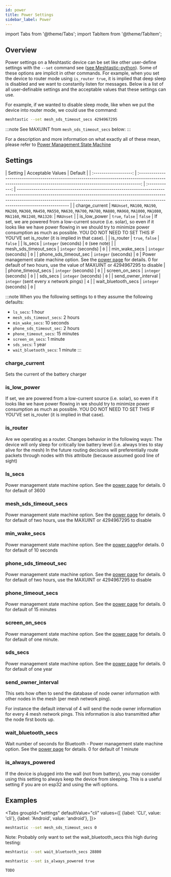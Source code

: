 ```yaml
---
id: power
title: Power Settings
sidebar_label: Power
---
```


import Tabs from '@theme/Tabs';
import TabItem from '@theme/TabItem';

## Overview

Power settings on a Meshtastic device can be set like other user-define settings with the `--set` command see ([see Meshtastic-python](../python/python-usage)). Some of these options are implicit in other commands. For example, when you set the device to router mode using `is_router true`, it is implied that deep sleep is disabled and we want to constantly listen for messages. Below is a list of all user-definable settings and the acceptable values that these settings can use.

For example, if we wanted to disable sleep mode, like when we put the device into router mode, we could use the command:

```bash
meshtastic --set mesh_sds_timeout_secs 4294967295
```
:::note
See MAXUINT from `mesh_sds_timeout_secs` below:
:::

For a description and more information on what exactly all of these mean, please refer to [Power Management State Machine](../other/power)

## Settings

|        Setting        |                                                                        Acceptable Values                                                                        |    Default     |
| :-------------------: | :-------------------------------------------------------------------------------------------------------------------------------------------------------------: | :------------: | ------------------------------------------------------------------------------------------------------------------------------------------------------------------------------------------------------------------------------------------------------------------- |
|    charge_current     | `MAUnset`, `MA100`, `MA190`, `MA280`, `MA360`, `MA450`, `MA550`, `MA630`, `MA700`, `MA780`, `MA880`, `MA960`, `MA1000`, `MA1080`, `MA1160`, `MA1240`, `MA1320`: |   `MAUnset`    |
|     is_low_power      |                                                                         `true`, `false`                                                                         |    `false`     | If set, we are powered from a low-current source (i.e. solar), so even if it looks like we have power flowing in we should try to minimize power consumption as much as possible. YOU DO NOT NEED TO SET THIS IF YOU'VE set is_router (it is implied in that case). |
|       is_router       |                                                                         `true`, `false`                                                                         |    `false`     |
|        ls_secs        |                                                                       `integer` (seconds)                                                                       | `0` (see note) |
| mesh_sds_timeout_secs |                                                                       `integer` (seconds)                                                                       |      `0`       |
|     min_wake_secs     |                                                                       `integer` (seconds)                                                                       |      `0`       |
| phone_sds_timeout_sec |                                                                       `integer` (seconds)                                                                       |      `0`       | Power management state machine option. See the [power page](../other/power) for details. 0 for default of two hours, use the value of MAXUINT or 4294967295 to disable                                                                                                                           |
|  phone_timeout_secs   |                                                                       `integer` (seconds)                                                                       |      `0`       |
|    screen_on_secs     |                                                                       `integer` (seconds)                                                                       |      `0`       |
|       sds_secs        |                                                                       `integer` (seconds)                                                                       |      `0`       |
|  send_owner_interval  |                                                             `integer` (sent every x network pings)                                                              |      `4`       |
|  wait_bluetooth_secs  |                                                                       `integer` (seconds)                                                                       |      `0`       |

:::note
When you the following settings to `0` they assume the following defaults:

- `ls_secs`: 1 hour
- `mesh_sds_timeout_secs`: 2 hours
- `min_wake_secs`: 10 seconds
- `phone_sds_timeout_sec`: 2 hours
- `phone_timeout_secs`: 15 minutes
- `screen_on_secs`: 1 minute
- `sds_secs`: 1 year
- `wait_bluetooth_secs`: 1 minute
  :::

### charge_current

Sets the current of the battery charger

### is_low_power

If set, we are powered from a low-current source (i.e. solar), so even if it looks like we have power flowing in we should try to minimize power consumption as much as possible. YOU DO NOT NEED TO SET THIS IF YOU'VE set is_router (it is implied in that case).

### is_router

Are we operating as a router. Changes behavior in the following ways: The device will only sleep for critically low battery level (i.e. always tries to stay alive for the mesh) In the future routing decisions will preferentially route packets through nodes with this attribute (because assumed good line of sight)

### ls_secs

Power management state machine option. See the [power page](../other/power) for details. 0 for default of 3600

### mesh_sds_timeout_secs

Power management state machine option. See the [power page](../other/power) for details. 0 for default of two hours, use the MAXUINT or 4294967295 to disable

### min_wake_secs

Power management state machine option. See the [power page](../other/power)for details. 0 for default of 10 seconds

### phone_sds_timeout_sec

Power management state machine option. See the [power page](../other/power) for details. 0 for default of two hours, use the MAXUINT or 4294967295 to disable

### phone_timeout_secs

Power management state machine option. See the [power page](../other/power) for details. 0 for default of 15 minutes

### screen_on_secs

Power management state machine option. See the [power page](../other/power) for details. 0 for default of one minute.

### sds_secs

Power management state machine option. See the [power page](../other/power) for details. 0 for default of one year

### send_owner_interval

This sets how often to send the database of node owner information with other nodes in the mesh (per mesh network ping).

For instance the default interval of 4 will send the node owner information for every 4 mesh network pings. This information is also transmitted after the node first boots up.

### wait_bluetooth_secs

Wait number of seconds for Bluetooth - Power management state machine option. See the [power page](../other/power) for details. 0 for default of 1 minute

### is_always_powered

If the device is plugged into the wall (not from battery), you may consider using this setting to always keep the device from sleeping. This is a useful setting if you are on esp32 and using the wifi options.

## Examples

<Tabs
  groupId="settings"
  defaultValue="cli"
  values={[
  {label: 'CLI', value: 'cli'},
  {label: 'Android', value: 'android'},
  ]}>
  <TabItem value="cli">

```bash
meshtastic --set mesh_sds_timeout_secs 0
```

Note: Probably only want to set the wait_bluetooth_secs this high during testing:
```bash
meshtastic --set wait_bluetooth_secs 28800
```

```bash
meshtastic --set is_always_powered true
```

  </TabItem>
  <TabItem value="android">

    TODO

  </TabItem>
</Tabs>
